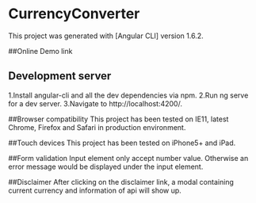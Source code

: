 # CurrencyConverter
This project was generated with [Angular CLI] version 1.6.2.

##Online Demo
link

## Development server
1.Install angular-cli and all the dev dependencies via npm.
2.Run ng serve for a dev server. 
3.Navigate to http://localhost:4200/. 

##Browser compatibility
This project has been tested on IE11, latest Chrome, Firefox and Safari in production environment.

##Touch devices
This project has been tested on iPhone5+ and iPad.

##Form validation
Input element only accept number value. Otherwise an error message would be displayed under the input element.

##Disclaimer
After clicking on the disclaimer link, a modal containing current currency and information of api will show up.

